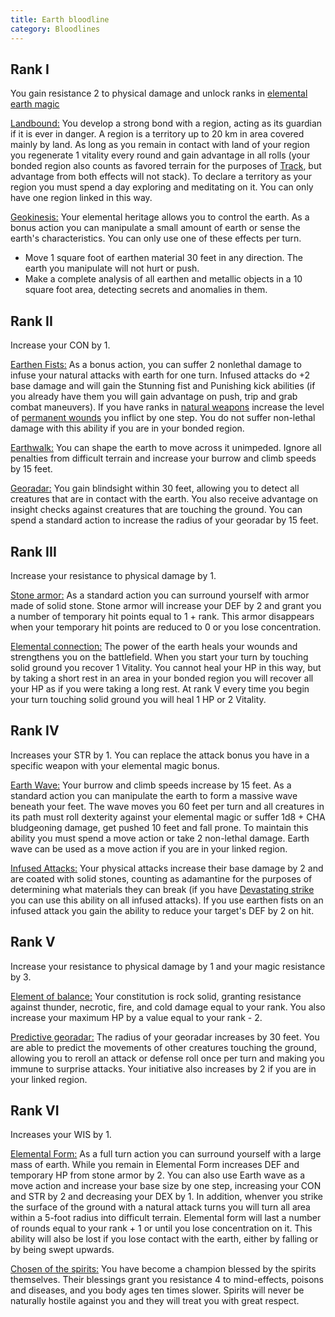 ```yaml
---
title: Earth bloodline
category: Bloodlines
---
```


## Rank I

You gain resistance 2 to physical damage and unlock ranks in [elemental earth magic](https://raldamain.com/en/rules/ranks/Elemental%20magic/earth%20magic.html)

<u>Landbound:</u> You develop a strong bond with a region, acting as its guardian if it is ever in danger. A region is a territory up to 20 km in area covered mainly by land.  As long as you remain in contact with land of your region you regenerate 1 vitality every round and gain advantage in all rolls (your bonded region also counts as favored terrain for the purposes of [Track](https://raldamain.com/en/rules/ranks/Combat/track.html), but advantage from both effects will not stack). To declare a territory as your region you must spend a day exploring and meditating on it. You can only have one region linked in this way.

<u>Geokinesis:</u> Your elemental heritage allows you to control the earth. As a bonus action you can manipulate a small amount of earth or sense the earth's characteristics. You can only use one of these effects per turn.

- Move 1 square foot of earthen material 30 feet in any direction. The earth you manipulate will not hurt or push. 
- Make a complete analysis of all earthen and metallic objects in a 10 square foot area, detecting secrets and anomalies in them.

## Rank II

Increase your CON by 1.

<u>Earthen Fists:</u> As a bonus action, you can suffer 2 nonlethal damage to infuse your natural attacks with earth for one turn. Infused attacks do +2 base damage and will gain the Stunning fist and Punishing kick abilities (if you already have them you will gain advantage on push, trip and grab combat maneuvers). If you have ranks in [natural weapons](https://raldamain.com/en/rules/ranks/Weapons/natural%20attacks.html) increase the level of [permanent wounds](https://raldamain.com/en/rules/main%20rules/permanent%20injuries.html) you inflict by one step. You do not suffer non-lethal damage with this ability if you are in your bonded region.

<u>Earthwalk:</u> You can shape the earth to move across it unimpeded. Ignore all penalties from difficult terrain and increase your burrow and climb speeds by 15 feet.

<u>Georadar:</u> You gain blindsight within 30 feet, allowing you to detect all creatures that are in contact with the earth. You also receive advantage on insight checks against creatures that are touching the ground. You can spend a standard action to increase the radius of your georadar by 15 feet.

## Rank III 

Increase your resistance to physical damage by 1.

<u>Stone armor:</u> As a standard action you can surround yourself with armor made of solid stone. Stone armor will increase your DEF by 2 and grant you a number of temporary hit points equal to 1 + rank. This armor disappears when your temporary hit points are reduced to 0 or you lose concentration.

<u>Elemental connection:</u> The power of the earth heals your wounds and strengthens you on the battlefield. When you start your turn by touching solid ground you recover 1 Vitality. You cannot heal your HP in this way, but by taking a short rest in an area in your bonded region you will recover all your HP as if you were taking a long rest. At rank V every time you begin your turn touching solid ground you will heal 1 HP or 2 Vitality.

## Rank IV

Increases your STR by 1. You can replace the attack bonus you have in a specific weapon with your elemental magic bonus.

<u>Earth Wave:</u> Your burrow and climb speeds increase by 15 feet. As a standard action you can manipulate the earth to form a massive wave beneath your feet. The wave moves you 60 feet per turn and all creatures in its path must roll dexterity against your elemental magic or suffer 1d8 + CHA bludgeoning damage, get pushed 10 feet and fall prone. To maintain this ability you must spend a move action or take 2 non-lethal damage. Earth wave can be used as a move action if you are in your linked region.

<u>Infused Attacks:</u> Your physical attacks increase their base damage by 2 and are coated with solid stones, counting as adamantine for the purposes of determining what materials they can break (if you have [Devastating strike](https://raldamain.com/en/rules/ranks/Weapons/natural%20attacks.html#range-iv) you can use this ability on all infused attacks). If you use earthen fists on an infused attack you gain the ability to reduce your target's DEF by 2 on hit. 

## Rank V

Increase your resistance to physical damage by 1 and your magic resistance by 3.

<u>Element of balance:</u> Your constitution is rock solid, granting resistance against thunder, necrotic, fire, and cold damage equal to your rank. You also increase your maximum HP by a value equal to your rank - 2.

<u>Predictive georadar:</u> The radius of your georadar increases by 30 feet. You are able to predict the movements of other creatures touching the ground, allowing you to reroll an attack or defense roll once per turn and making you immune to surprise attacks. Your initiative also increases by 2 if you are in your linked region.

## Rank VI

Increases your WIS by 1.

<u>Elemental Form:</u> As a full turn action you can surround yourself with a large mass of earth. While you remain in Elemental Form increases DEF and temporary HP from stone armor by 2. You can also use Earth wave as a move action and increase your base size by one step, increasing your CON and STR by 2 and decreasing your DEX by 1. In addition, whenver you strike the surface of the ground with a natural attack turns you will turn all area within a 5-foot radius into difficult terrain. Elemental form will last a number of rounds equal to your rank + 1 or until you lose concentration on it. This ability will also be lost if you lose contact with the earth, either by falling or by being swept upwards.

<u>Chosen of the spirits:</u> You have become a champion blessed by the spirits themselves. Their blessings grant you resistance 4 to mind-effects, poisons and diseases, and you body ages ten times slower. Spirits will never be naturally hostile against you and they will treat you with great respect.
